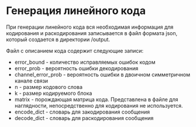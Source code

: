 Генерация линейного кода
===
При генерации линейного кода вся необходимая информация для кодирования
и раскодирования записывается в файл формата json, который создается в
директории /output.

Файл с описанием кода содержит следующие записи:
- error_bound - количество исправляемых ошибок кодом
- error_prob - вероятность ошибки декодирования
- channel_error_prob - вероятность ошибки в двоичном симметричном канале связи
- n - размер кодового слова
- k - размер кодируемого блока
- matrix - порождающая матрица кода. Представлена в файле для наглядности, непосредственно
для кодирования не используется.
- encode_dict - словарь для закодирования сообщения
- decode_dict - словарь для раскодирования сообщения